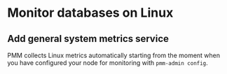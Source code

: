 # Monitor databases on Linux

## Add general system metrics service

PMM collects Linux metrics automatically starting from the moment when you have configured your node for monitoring with `pmm-admin config`.